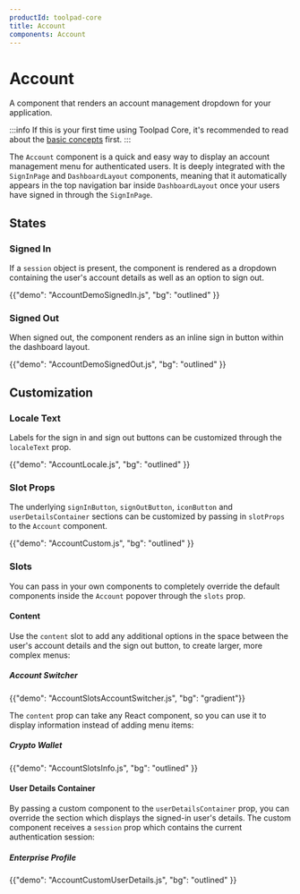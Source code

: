 ```yaml
---
productId: toolpad-core
title: Account
components: Account
---
```


# Account

<p class="description">A component that renders an account management dropdown for your application.</p>

:::info
If this is your first time using Toolpad Core, it's recommended to read about the [basic concepts](/toolpad/core/introduction/base-concepts/) first.
:::

The `Account` component is a quick and easy way to display an account management menu for authenticated users. It is deeply integrated with the `SignInPage` and `DashboardLayout` components, meaning that it automatically appears in the top navigation bar inside `DashboardLayout` once your users have signed in through the `SignInPage`.

## States

### Signed In

If a `session` object is present, the component is rendered as a dropdown containing the user's account details as well as an option to sign out.

{{"demo": "AccountDemoSignedIn.js", "bg": "outlined" }}

### Signed Out

When signed out, the component renders as an inline sign in button within the dashboard layout.

{{"demo": "AccountDemoSignedOut.js", "bg": "outlined" }}

## Customization

### Locale Text

Labels for the sign in and sign out buttons can be customized through the `localeText` prop.

{{"demo": "AccountLocale.js", "bg": "outlined" }}

### Slot Props

The underlying `signInButton`, `signOutButton`, `iconButton` and `userDetailsContainer` sections can be customized by passing in `slotProps` to the `Account` component.

{{"demo": "AccountCustom.js", "bg": "outlined" }}

### Slots

You can pass in your own components to completely override the default components inside the `Account` popover through the `slots` prop.

#### Content

Use the `content` slot to add any additional options in the space between the user's account details and the sign out button, to create larger, more complex menus:

##### Account Switcher

{{"demo": "AccountSlotsAccountSwitcher.js", "bg": "gradient"}}

The `content` prop can take any React component, so you can use it to display information instead of adding menu items:

##### Crypto Wallet

{{"demo": "AccountSlotsInfo.js", "bg": "outlined" }}

#### User Details Container

By passing a custom component to the `userDetailsContainer` prop, you can override the section which displays the signed-in user's details. The custom component receives a `session` prop which contains the current authentication session:

##### Enterprise Profile

{{"demo": "AccountCustomUserDetails.js", "bg": "outlined" }}
